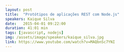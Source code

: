 ```yaml
---
layout: post
title:  "Protótipos de aplicações REST com Node.js"
speakers: Kaique Silva
date:   2015-04-01 09:22:00
duration: 41:01 min
tags: [javascript, nodejs]
img: /assets/image/speakers/kaique_silva.jpg
link: https://www.youtube.com/watch?v=MAQbnSc7YNI
---
```


